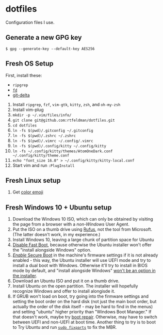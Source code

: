 dotfiles
========

Configuration files I use.

## Generate a new GPG key

```
$ gpg --generate-key --default-key AES256
```

## Fresh OS Setup

First, install these:
* `ripgrep`
* [`fd`](https://github.com/sharkdp/fd#installation)
* [git-delta](https://github.com/dandavison/delta)

1. Install `ripgrep`, `fzf`, `vim-gtk`, `kitty`, `zsh`, and `oh-my-zsh`
2. Install vim-plug
3. `mkdir -p ~/.vim/files/info/`
4. `git clone git@github.com:rtfeldman/dotfiles.git`
5. `cd dotfiles`
6. `ln -fs $(pwd)/.gitconfig ~/.gitconfig`
7. `ln -fs $(pwd)/.zshrc ~/.zshrc`
8. `ln -fs $(pwd)/.vimrc ~/.config/.vimrc`
9. `ln -fs $(pwd)/.config/kitty ~/.config/kitty`
10. `ln -fs ~/.config/kitty/themes/AtomOneDark.conf ~/.config/kitty/theme.conf`
11. `echo "font_size 16.0" > ~/.config/kitty/kitty-local.conf`
12. Start vim and run `:PlugInstall`

## Fresh Linux setup

1. Get [color emoji](https://victor.kropp.name/blog/emoji-on-linux/)

## Fresh Windows 10 + Ubuntu setup

1. Download the Windows 10 ISO, which can only be obtained by visiting the page from a browser with a *non-Windows* User Agent.
2. Put the ISO on a thumb drive using [Rufus](https://rufus.ie), not the tool from Microsoft. (The latter doesn't work, in my experience.)
3. Install Windows 10, leaving a large chunk of partition space for Ubuntu
4. [Disable Fast Boot](https://www.windowscentral.com/how-disable-windows-10-fast-startup), because otherwise the Ubuntu installer won't offer the "install alongside Windows" option.
5. [*Enable* Secure Boot](https://www.appgeeker.com/recovery/disable-uefi-secure-boot-in-windows-10.html) in the machine's firmware settings if it is not already enabled - this way, the Ubuntu installer will use UEFI mode and try to install a dual boot with Windows. Otherwise it'll try to install in BIOS mode by default, and "install alongside Windows" [won't be an option in the installer](https://ubuntuforums.org/showthread.php?t=2309806).
6. Download an Ubuntu ISO and put it on a thumb drive.
7. Install Ubuntu on the open partition. The installer will hopefully recognize Windows and offer to install alongisde it.
8. If GRUB won't load on boot, try going into the firmware settings and setting the boot order on the hard disk (not just the main boot order, but actually the order of the disk itself - may be hard to find in the menus) and setting "ubuntu" higher priority than "Windows Boot Manager." If that doesn't work, maybe try [boot repair](https://www.howtogeek.com/114884/how-to-repair-grub2-when-ubuntu-wont-boot/). Otherwise, may have to switch between UEFI and non-UEFI at boot time. Another thing to try is to boot to Try Ubuntu and run [`sudo fixparts`](https://askubuntu.com/a/289233) to fix the MBR.
